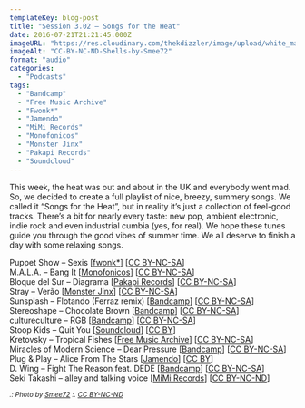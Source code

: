 ```yaml
---
templateKey: blog-post
title: "Session 3.02 – Songs for the Heat"
date: 2016-07-21T21:21:45.000Z
imageURL: "https://res.cloudinary.com/thekdizzler/image/upload/white_market/2016/07/CC-BY-NC-ND-Shells-by-Smee72.jpg"
imageAlt: "CC-BY-NC-ND-Shells-by-Smee72"
format: "audio"
categories:
  - "Podcasts"
tags:
  - "Bandcamp"
  - "Free Music Archive"
  - "Fwonk*"
  - "Jamendo"
  - "MiMi Records"
  - "Monofonicos"
  - "Monster Jinx"
  - "Pakapi Records"
  - "Soundcloud"
---
```

This week, the heat was out and about in the UK and everybody went mad. So, we decided to create a full playlist of nice, breezy, summery songs. We called it “Songs for the Heat”, but in reality it’s just a collection of feel-good tracks. There’s a bit for nearly every taste: new pop, ambient electronic, indie rock and even industrial cumbia (yes, for real). We hope these tunes guide you through the good vibes of summer time. We all deserve to finish a day with some relaxing songs.

Puppet Show – Sexis \[[fwonk\*](http://fwonk.co.uk/195-puppetshow/)\] \[[CC BY-NC-SA](https://creativecommons.org/licenses/by-nc-sa/3.0/)\]  
M.A.L.A. – Bang It \[[Monofonicos](http://monofonicos.net/mns006-va-colores-paralelos/)\] \[[CC BY-NC-SA](https://creativecommons.org/licenses/by-nc-sa/3.0/)\]  
Bloque del Sur – Diagrama \[[Pakapi Records](http://freemusicarchive.org/music/Bloque_del_Sur/Periferia/)\] \[[CC BY-NC-SA](https://creativecommons.org/licenses/by-nc-sa/3.0/)\]  
Stray – Verão \[[Monster Jinx](https://soundcloud.com/monsterjinx/payday-09-stray-verao?in=monsterjinx%2Fsets%2Fpayday)\] \[[CC BY-NC-SA](https://creativecommons.org/licenses/by-nc-sa/3.0/)\]  
Sunsplash – Flotando (Ferraz remix) \[[Bandcamp](https://sunsplash.bandcamp.com/album/f-l-o-t-a-n-d-o)\] \[[CC BY-NC-SA](https://creativecommons.org/licenses/by-nc-sa/3.0/)\]  
Stereoshape – Chocolate Brown \[[Bandcamp](https://stereoshape.bandcamp.com/album/laser-lori)\] \[[CC BY-NC-SA](https://creativecommons.org/licenses/by-nc-sa/3.0/)\]  
cultureculture – RGB \[[Bandcamp](https://cultureculture.bandcamp.com/track/rgb-2)\] \[[CC BY-NC-SA](https://creativecommons.org/licenses/by-nc-sa/3.0/)\]  
Stoop Kids – Quit You \[[Soundcloud](https://soundcloud.com/stoopkidsofficial/quit-you)\] \[[CC BY](https://creativecommons.org/licenses/by/3.0/)\]  
Kretovsky – Tropical Fishes \[[Free Music Archive](http://freemusicarchive.org/music/Krestovsky/Single_Octobr/)\] \[[CC BY-NC-SA](https://creativecommons.org/licenses/by-nc-sa/3.0/)\]  
Miracles of Modern Science – Dear Pressure \[[Bandcamp](https://miraclesofmodernscience.bandcamp.com/album/meems)\] \[[CC BY-NC-SA](https://creativecommons.org/licenses/by-nc-sa/3.0/)\]  
Plug & Play – Alice From The Stars \[[Jamendo](https://www.jamendo.com/track/1213382/alice-from-the-stars)\] \[[CC BY](https://creativecommons.org/licenses/by/3.0/)\]  
D. Wing – Fight The Reason feat. DEDE \[[Bandcamp](https://dwing.bandcamp.com/album/los-angeles-2019)\] \[[CC BY-NC-SA](https://creativecommons.org/licenses/by-nc-sa/3.0/)\]  
Seki Takashi – alley and talking voice \[[MiMi Records](http://www.clubotaku.org/mimi/uk/album251.php)\] \[[CC BY-NC-ND](https://creativecommons.org/licenses/by-nc-nd/3.0/)\]

_<small>.: Photo by <a href="https://www.flickr.com/photos/smee72/7156174360/" target="_blank">Smee72</a> :. <a href="https://creativecommons.org/licenses/by-nc-nd/3.0/" target="_blank">CC BY-NC-ND</a></small>_